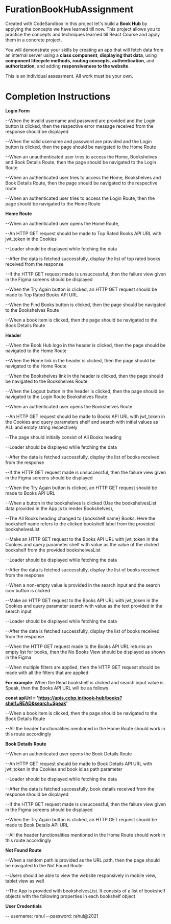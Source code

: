 # FurationBookHubAssignment
Created with CodeSandbox
In this project let's build a **Book Hub** by applying the concepts we have learned till now. This project allows you to practice the concepts and techniques learned till React Course and apply them in a concrete project.

You will demonstrate your skills by creating an app that will fetch data from an internal server using a **class component**, **displaying that data**, using **component lifecycle methods**, **routing concepts**, **authentication**, and **authorization**, and adding **responsiveness to the website**.

This is an individual assessment. All work must be your own.


# Completion Instructions

**Login Form**

--When the invalid username and password are provided and the Login button is clicked, then the respective error message received from the response should be displayed

--When the valid username and password are provided and the Login button is clicked, then the page should be navigated to the Home Route

--When an unauthenticated user tries to access the Home, Bookshelves and Book Details Route, then the page should be navigated to the Login Route

--When an authenticated user tries to access the Home, Bookshelves and Book Details Route, then the page should be navigated to the respective route

--When an authenticated user tries to access the Login Route, then the page should be navigated to the Home Route

 **Home Route** 

--When an authenticated user opens the Home Route,

--An HTTP GET request should be made to Top Rated Books API URL with jwt_token in the Cookies

--Loader should be displayed while fetching the data

--After the data is fetched successfully, display the list of top rated books received from the response

--If the HTTP GET request made is unsuccessful, then the failure view given in the Figma screens should be displayed

--When the Try Again button is clicked, an HTTP GET request should be made to Top Rated Books API URL

--When the Find Books button is clicked, then the page should be navigated to the Bookshelves Route

--When a book item is clicked, then the page should be navigated to the Book Details Route

**Header**

--When the Book Hub logo in the header is clicked, then the page should be navigated to the Home Route

--When the Home link in the header is clicked, then the page should be navigated to the Home Route

--When the Bookshelves link in the header is clicked, then the page should be navigated to the Bookshelves Route

--When the Logout button in the header is clicked, then the page should be navigated to the Login Route Bookshelves Route

--When an authenticated user opens the Bookshelves Route

--An HTTP GET request should be made to Books API URL with jwt_token in the Cookies and query parameters shelf and search with initial values as ALL and empty string respectively

--The page should initially consist of All Books heading

--Loader should be displayed while fetching the data

--After the data is fetched successfully, display the list of books received from the response

--If the HTTP GET request made is unsuccessful, then the failure view given in the Figma screens should be displayed

--When the Try Again button is clicked, an HTTP GET request should be made to Books API URL

--When a button in the bookshelves is clicked (Use the bookshelvesList data provided in the App.js to render Bookshelves),

--The All Books heading changed to {bookshelf name} Books. Here the bookshelf name refers to the clicked bookshelf label from the provided bookshelvesList

--Make an HTTP GET request to the Books API URL with jwt_token in the Cookies and query parameter shelf with value as the value of the clicked bookshelf from the provided bookshelvesList

--Loader should be displayed while fetching the data

--After the data is fetched successfully, display the list of books received from the response

--When a non-empty value is provided in the search input and the search icon button is clicked

--Make an HTTP GET request to the Books API URL with jwt_token in the Cookies and query parameter search with value as the text provided in the search input

--Loader should be displayed while fetching the data

--After the data is fetched successfully, display the list of books received from the response

--When the HTTP GET request made to the Books API URL returns an empty list for books, then the No Books View should be displayed as shown in the Figma

--When multiple filters are applied, then the HTTP GET request should be made with all the filters that are applied

**For example**: When the Read bookshelf is clicked and search input value is Speak, then the Books API URL will be as follows

**const apiUrl = 'https://apis.ccbp.in/book-hub/books?shelf=READ&search=Speak'**

--When a book item is clicked, then the page should be navigated to the Book Details Route

--All the header functionalities mentioned in the Home Route should work in this route accordingly

**Book Details Route**

--When an authenticated user opens the Book Details Route

--An HTTP GET request should be made to Book Details API URL with jwt_token in the Cookies and book id as path parameter

--Loader should be displayed while fetching the data

--After the data is fetched successfully, book details received from the response should be displayed

--If the HTTP GET request made is unsuccessful, then the failure view given in the Figma screens should be displayed

--When the Try Again button is clicked, an HTTP GET request should be made to Book Details API URL

--All the header functionalities mentioned in the Home Route should work in this route accordingly

**Not Found Route**

--When a random path is provided as the URL path, then the page should be navigated to the Not Found Route

--Users should be able to view the website responsively in mobile view, tablet view as well

--The App is provided with bookshelvesList. It consists of a list of bookshelf objects with the following properties in each bookshelf object

**User Credentials**

-- username: rahul
--password: rahul@2021

